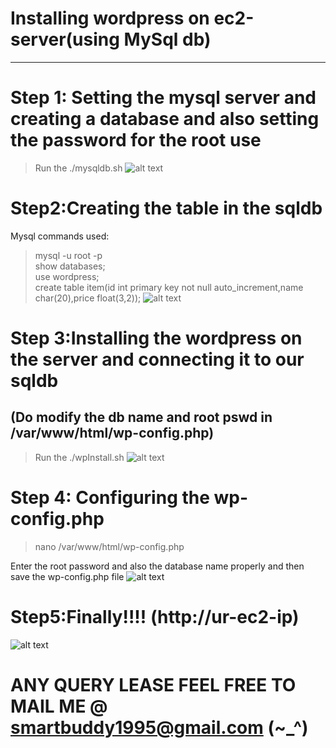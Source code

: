 #          Installing wordpress on ec2-server(using MySql db)
--------------------------------------------------------------------------------
#  Step 1: Setting the mysql server and creating a database and also setting the password for the root use

>Run the ./mysqldb.sh
![alt text](https://github.com/ishaq4466/wpBash/blob/master/images/mysqldb.JPG)

#  Step2:Creating the table in the sqldb
Mysql commands used:

>mysql -u root -p <br />
>show databases;<br />
>use wordpress;<br />
>create table item(id int primary key not null auto_increment,name
>char(20),price float(3,2));
![alt text](https://github.com/ishaq4466/wpBash/blob/master/images/creatingTable.JPG)

#  Step 3:Installing the wordpress on the server and connecting it to our sqldb
##  (Do modify the db name and root pswd in /var/www/html/wp-config.php)

>Run the ./wpInstall.sh
![alt text](https://github.com/ishaq4466/wpBash/blob/master/images/wpInstall.JPG)

#  Step 4: Configuring the wp-config.php
>nano /var/www/html/wp-config.php

Enter the root password and also the database name properly and then save 
the wp-config.php file
![alt text](https://github.com/ishaq4466/wpBash/blob/master/images/wpconfig.JPG)

#  Step5:Finally!!!! (http://ur-ec2-ip)
![alt text](https://github.com/ishaq4466/wpBash/blob/master/images/final.JPG)


# ANY QUERY LEASE FEEL FREE TO MAIL ME @ smartbuddy1995@gmail.com (~_^)